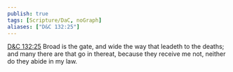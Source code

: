 ```yaml
---
publish: true
tags: [Scripture/DaC, noGraph]
aliases: ["D&C 132:25"]
---
```

[D&C 132:25](https://churchofjesuschrist.org/study/scriptures/dc-testament/dc/132?lang=eng&id=p25#p25) Broad is the gate, and wide the way that leadeth to the deaths; and many there are that go in thereat, because they receive me not, neither do they abide in my law.
